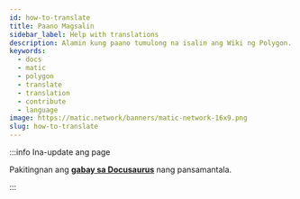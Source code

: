 ```yaml
---
id: how-to-translate
title: Paano Magsalin
sidebar_label: Help with translations
description: Alamin kung paano tumulong na isalin ang Wiki ng Polygon.
keywords:
  - docs
  - matic
  - polygon
  - translate
  - translation
  - contribute
  - language
image: https://matic.network/banners/matic-network-16x9.png
slug: how-to-translate
---
```


:::info Ina-update ang page

Pakitingnan ang **[gabay sa Docusaurus](https://docusaurus.io/docs/i18n/crowdin#translate-the-sources)** nang pansamantala.

:::
